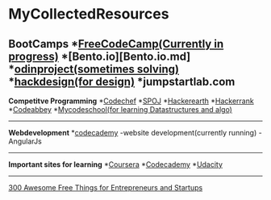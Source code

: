 # MyCollectedResources
**BootCamps**
  *[FreeCodeCamp(Currently in progress)](freecodecamp.com.md)
  *[Bento.io][Bento.io.md]
  *[odinproject(sometimes solving)](theodinproject.com.md)
  *[hackdesign(for design)](hackdesign.org.md)
  *jumpstartlab.com
-----------------------------------------------------------
**Competitve Programming**
  *[Codechef](codechef.com.md)
  *[SPOJ](spoj.com.md)
  *[Hackerearth](hackerearth.com.md)
  *[Hackerrank](hackerrank.com.md)
  *[Codeabbey](Codeabbey.com.md)
  *[Mycodeschool(for learning Datastructures and algo)](mycodeschool.com.md)
  
-----------------------------------------------------------
**Webdevelopment**
  *[codecademy](codecademy.com.md)
    -website development(currently running)
    -AngularJs
    
-----------------------------------------------------------
  
**Important sites for learning**
  *[Coursera](coursera.org)
  *[Codecademy](codecademy.com)
  *[Udacity](udacity.com)
  
-----------------------------------------------------------


[300 Awesome Free Things for Entrepreneurs and  Startups](https://blog.growth.supply/300-awesome-free-things-e07b3cd5fd5b)


